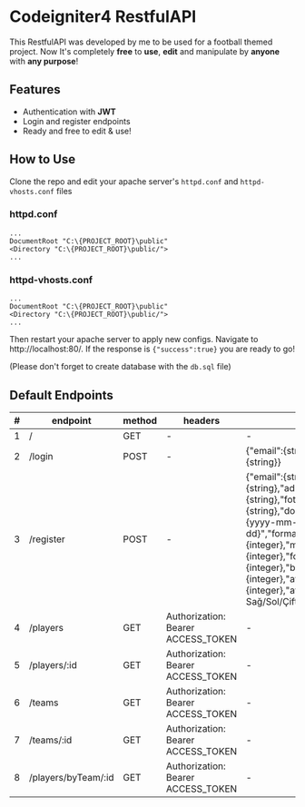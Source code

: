 # Codeigniter4 RestfulAPI
This RestfulAPI was developed by me to be used for a football themed project. Now It's completely **free** to **use**, **edit** and manipulate by **anyone** with **any purpose**!

## Features
- Authentication with **JWT**
- Login and register endpoints
- Ready and free to edit & use!

## How to Use
Clone the repo and edit your apache server's `httpd.conf` and `httpd-vhosts.conf` files

### httpd.conf
    ...
    DocumentRoot "C:\{PROJECT_ROOT}\public"
    <Directory "C:\{PROJECT_ROOT}\public/">
    ...
### httpd-vhosts.conf
    ...
    DocumentRoot "C:\{PROJECT_ROOT}\public"
    <Directory "C:\{PROJECT_ROOT}\public/">
    ...
Then restart your apache server to apply new configs. Navigate to http://localhost:80/. If the response is `{"success":true}` you are ready to go!

(Please don't forget to create database with the `db.sql` file)

## Default Endpoints
| # | endpoint |  method |  headers |  body |
|--|--|--|--|--|
| 1 | / | GET | - | - |
| 2 | /login | POST | - | {"email":{string},"sifre":{string}} |
| 3 | /register | POST | - | {"email":{string},"sifre":{string},"ad":{string},"soyad":{string},"foto":{string},"dogum_gunu":"{yyyy-mm-dd}","forma_numarasi":{integer},"mevki_id":{integer},"forma_beden_id":{integer},"boy":{integer},"kilo":{integer},"ayakkabi_numarasi":{integer},"ayak":"{enum -> Sağ/Sol/Çift}"} |
| 4 | /players | GET | Authorization: Bearer ACCESS_TOKEN | - |
| 5 | /players/:id | GET | Authorization: Bearer ACCESS_TOKEN | - |
| 6 | /teams | GET | Authorization: Bearer ACCESS_TOKEN | - |
| 7 | /teams/:id | GET | Authorization: Bearer ACCESS_TOKEN | - |
| 8 | /players/byTeam/:id | GET | Authorization: Bearer ACCESS_TOKEN | - |


